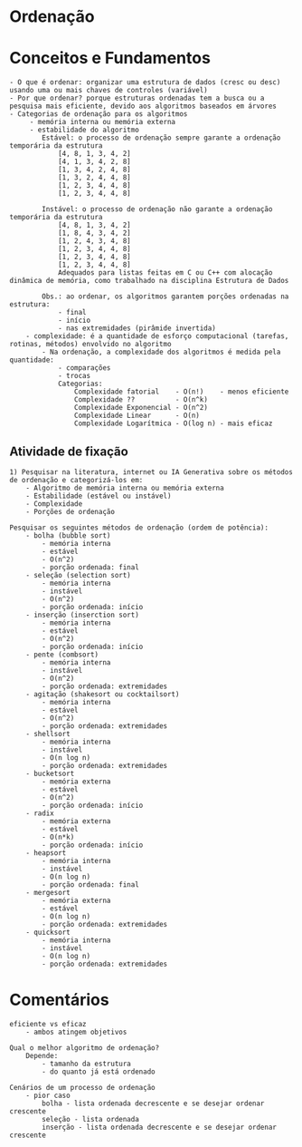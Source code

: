 # Ordenação

# Conceitos e Fundamentos
    - O que é ordenar: organizar uma estrutura de dados (cresc ou desc) usando uma ou mais chaves de controles (variável)
    - Por que ordenar? porque estruturas ordenadas tem a busca ou a pesquisa mais eficiente, devido aos algoritmos baseados em árvores
    - Categorias de ordenação para os algoritmos
         - memória interna ou memória externa
         - estabilidade do algoritmo
            Estável: o processo de ordenação sempre garante a ordenação temporária da estrutura
                [4, 8, 1, 3, 4, 2]
                [4, 1, 3, 4, 2, 8]
                [1, 3, 4, 2, 4, 8]
                [1, 3, 2, 4, 4, 8]
                [1, 2, 3, 4, 4, 8]
                [1, 2, 3, 4, 4, 8]

            Instável: o processo de ordenação não garante a ordenação temporária da estrutura
                [4, 8, 1, 3, 4, 2]
                [1, 8, 4, 3, 4, 2]
                [1, 2, 4, 3, 4, 8]
                [1, 2, 3, 4, 4, 8]
                [1, 2, 3, 4, 4, 8]
                [1, 2, 3, 4, 4, 8]
                Adequados para listas feitas em C ou C++ com alocação dinâmica de memória, como trabalhado na disciplina Estrutura de Dados

            Obs.: ao ordenar, os algoritmos garantem porções ordenadas na estrutura:
                - final
                - início
                - nas extremidades (pirâmide invertida)
        - complexidade: é a quantidade de esforço computacional (tarefas, rotinas, métodos) envolvido no algoritmo
            - Na ordenação, a complexidade dos algoritmos é medida pela quantidade:
                - comparações
                - trocas
                Categorias: 
                    Complexidade fatorial    - O(n!)    - menos eficiente
                    Complexidade ??          - O(n^k)
                    Complexidade Exponencial - O(n^2)
                    Complexidade Linear      - O(n)
                    Complexidade Logarítmica - O(log n) - mais eficaz

## Atividade de fixação
    1) Pesquisar na literatura, internet ou IA Generativa sobre os métodos de ordenação e categorizá-los em:
        - Algoritmo de memória interna ou memória externa
        - Estabilidade (estável ou instável)
        - Complexidade
        - Porções de ordenação

    Pesquisar os seguintes métodos de ordenação (ordem de potência):
        - bolha (bubble sort)
            - memória interna
            - estável
            - O(n^2)
            - porção ordenada: final
        - seleção (selection sort)
            - memória interna
            - instável
            - O(n^2)
            - porção ordenada: início
        - inserção (inserction sort)
            - memória interna
            - estável
            - O(n^2)
            - porção ordenada: início
        - pente (combsort)
            - memória interna
            - instável
            - O(n^2)
            - porção ordenada: extremidades
        - agitação (shakesort ou cocktailsort)
            - memória interna
            - estável
            - O(n^2)
            - porção ordenada: extremidades
        - shellsort
            - memória interna
            - instável
            - O(n log n)
            - porção ordenada: extremidades
        - bucketsort
            - memória externa
            - estável
            - O(n^2)
            - porção ordenada: início
        - radix
            - memória externa
            - estável
            - O(n*k)
            - porção ordenada: início
        - heapsort
            - memória interna
            - instável
            - O(n log n)
            - porção ordenada: final
        - mergesort
            - memória externa
            - estável
            - O(n log n)
            - porção ordenada: extremidades
        - quicksort
            - memória interna
            - instável
            - O(n log n)
            - porção ordenada: extremidades
        



# Comentários
    eficiente vs eficaz
        - ambos atingem objetivos

    Qual o melhor algoritmo de ordenação?
        Depende:
            - tamanho da estrutura
            - do quanto já está ordenado
    
    Cenários de um processo de ordenação
        - pior caso
            bolha - lista ordenada decrescente e se desejar ordenar crescente
            seleção - lista ordenada
            inserção - lista ordenada decrescente e se desejar ordenar crescente